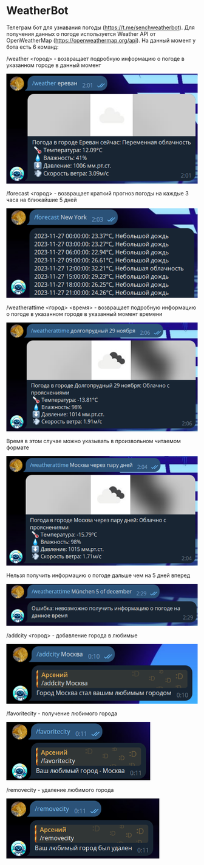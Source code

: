 # WeatherBot
Телеграм бот для узнавания погоды (https://t.me/senchweatherbot). Для получения данных о погоде используется Weather API
от OpenWeatherMap (https://openweathermap.org/api). На данный момент у бота есть 6 команд: 

/weather <город> - возвращает подробную информацию о погоде в указанном городе в данный момент

![](/screenshots/screenshot_1.png?raw=true "Скриншот1")

/forecast <город> - возвращает краткий прогноз погоды на каждые 3 часа на ближайшие 5 дней 

![](/screenshots/screenshot_2.png?raw=true "Скриншот2")

/weatherattime <город> <время> - возвращает подробную информацию о погоде в указанном городе в указанный момент времени 

![](/screenshots/screenshot_3.png?raw=true "Скриншот3")

Время в этом случае можно указывать в произвольном читаемом формате

![](/screenshots/screenshot_4.png?raw=true "Скриншот4")

Нельзя получить информацию о погоде дальше чем на 5 дней вперед

![](/screenshots/screenshot_5.png?raw=true "Скриншот5")

/addcity <город> - добавление города в любимые

![](/screenshots/screenshot_6.png?raw=true "Скриншот6")

/favoritecity - получение любимого города

![](/screenshots/screenshot_7.png?raw=true "Скриншот7")

/removecity - удаление любимого города

![](/screenshots/screenshot_8.png?raw=true "Скриншот8")